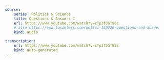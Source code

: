 ```yaml
---
source:
    series: Politics & Science
    title: Questions & Answers I
    url: https://www.youtube.com/watch?v=cTp3fDGT96s
    # also https://www.toxinless.com/polsci-130220-questions-and-answers.mp3
    kind: audio

transcription:
    url: https://www.youtube.com/watch?v=cTp3fDGT96s
    kind: auto-generated
---
```



